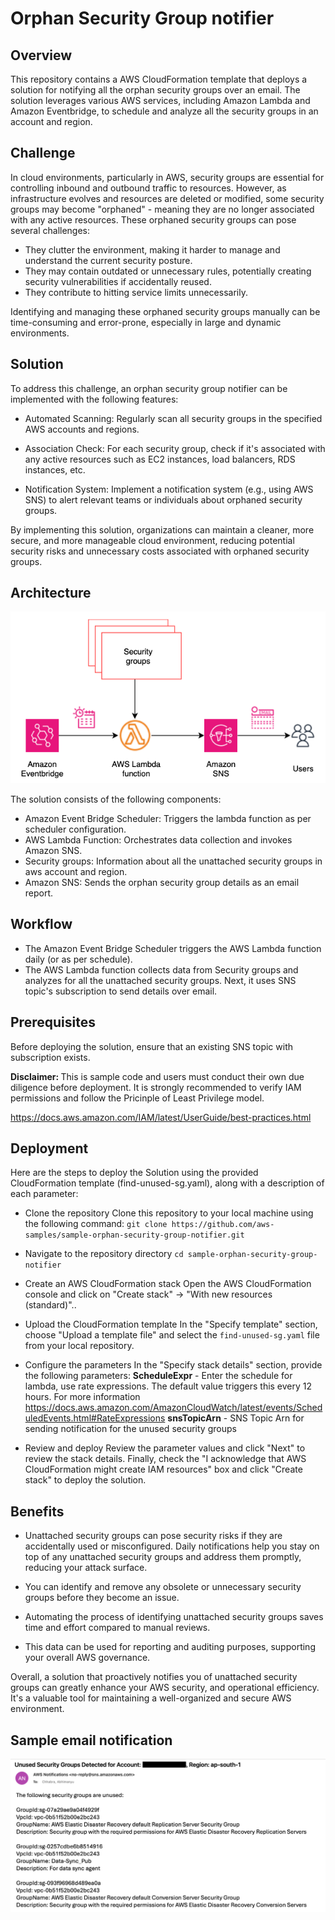 # Orphan Security Group notifier


## Overview

This repository contains a AWS CloudFormation template that deploys a solution for notifying all the orphan security groups over an email. The solution leverages various AWS services, including Amazon Lambda and Amazon Eventbridge, to schedule and analyze all the security groups in an account and region.

## Challenge
In cloud environments, particularly in AWS, security groups are essential for controlling inbound and outbound traffic to resources. However, as infrastructure evolves and resources are deleted or modified, some security groups may become "orphaned" - meaning they are no longer associated with any active resources. These orphaned security groups can pose several challenges:

- They clutter the environment, making it harder to manage and understand the current security posture.
- They may contain outdated or unnecessary rules, potentially creating security vulnerabilities if accidentally reused.
- They contribute to hitting service limits unnecessarily.

Identifying and managing these orphaned security groups manually can be time-consuming and error-prone, especially in large and dynamic environments.

## Solution
To address this challenge, an orphan security group notifier can be implemented with the following features:

- Automated Scanning: Regularly scan all security groups in the specified AWS accounts and regions.

- Association Check: For each security group, check if it's associated with any active resources such as EC2 instances, load balancers, RDS instances, etc.

- Notification System: Implement a notification system (e.g., using AWS SNS) to alert relevant teams or individuals about orphaned security groups.

By implementing this solution, organizations can maintain a cleaner, more secure, and more manageable cloud environment, reducing potential security risks and unnecessary costs associated with orphaned security groups.

## Architecture

<p align="center">
  <img src="Architecture.png" alt="Architecture Image">
</p>


The solution consists of the following components:
- Amazon Event Bridge Scheduler: Triggers the lambda function as per scheduler configuration.
- AWS Lambda Function: Orchestrates data collection and invokes Amazon SNS.
- Security groups: Information about all the unattached security groups in aws account and region.
- Amazon SNS: Sends the orphan security group details as an email report.

## Workflow

- The Amazon Event Bridge Scheduler triggers the AWS Lambda function daily (or as per schedule).
- The AWS Lambda function collects data from Security groups and analyzes for all the unattached security groups. Next, it uses SNS topic's subscription to send details over email.

## Prerequisites
Before deploying the solution, ensure that an existing SNS topic with subscription exists.

<b> Disclaimer: </b> This is sample code and users must conduct their own due diligence before deployment. It is strongly recommended to verify IAM permissions and follow the Pricinple of Least Privilege model.

https://docs.aws.amazon.com/IAM/latest/UserGuide/best-practices.html

## Deployment
Here are the steps to deploy the Solution using the provided CloudFormation template (find-unused-sg.yaml), along with a description of each parameter:

- Clone the repository Clone this repository to your local machine using the following command: `git clone https://github.com/aws-samples/sample-orphan-security-group-notifier.git`

- Navigate to the repository directory `cd sample-orphan-security-group-notifier`

- Create an AWS CloudFormation stack Open the AWS CloudFormation console and click on "Create stack" -> "With new resources (standard)"..

- Upload the CloudFormation template In the "Specify template" section, choose "Upload a template file" and select the `find-unused-sg.yaml` file from your local repository.

- Configure the parameters
In the "Specify stack details" section, provide the following parameters:
**ScheduleExpr** - Enter the schedule for lambda, use rate expressions. The default value triggers this every 12 hours. For more information https://docs.aws.amazon.com/AmazonCloudWatch/latest/events/ScheduledEvents.html#RateExpressions
**snsTopicArn** - SNS Topic Arn for sending notification for the unused security groups

- Review and deploy Review the parameter values and click "Next" to review the stack details. Finally, check the "I acknowledge that AWS CloudFormation might create IAM resources" box and click "Create stack" to deploy the solution.

## Benefits

- Unattached security groups can pose security risks if they are accidentally used or misconfigured. Daily notifications help you stay on top of any unattached security groups and address them promptly, reducing your attack surface.

- You can identify and remove any obsolete or unnecessary security groups before they become an issue.

- Automating the process of identifying unattached security groups saves time and effort compared to manual reviews.

- This data can be used for reporting and auditing purposes, supporting your overall AWS governance.

Overall, a solution that proactively notifies you of unattached security groups can greatly enhance your AWS security, and operational efficiency. It's a valuable tool for maintaining a well-organized and secure AWS environment.

## Sample email notification
<p align="center">
  <img src="sample-email.png" alt="Sample Email">
</p>
